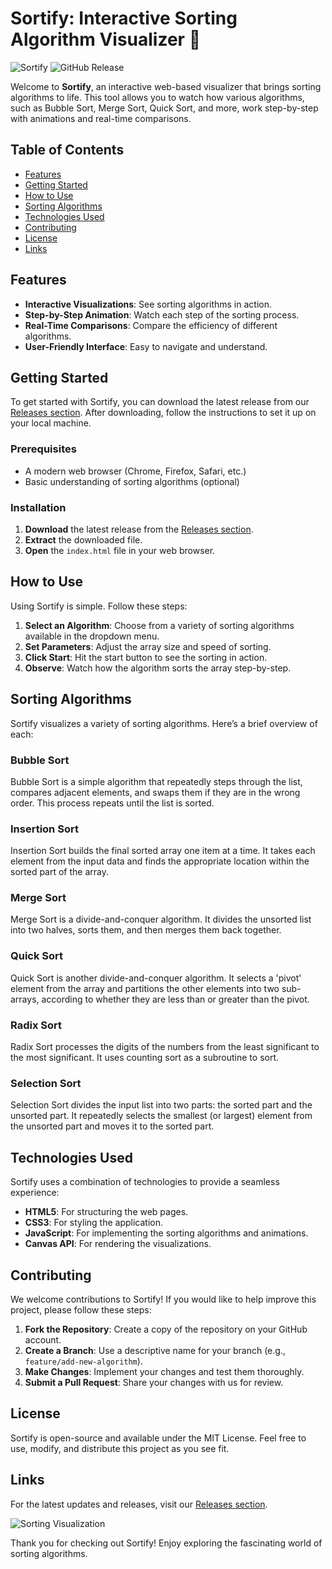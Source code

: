 # Sortify: Interactive Sorting Algorithm Visualizer 🌟

![Sortify](https://img.shields.io/badge/Sortify-Interactive%20Visualizer-blue.svg)
![GitHub Release](https://img.shields.io/badge/Release-v1.0.0-orange.svg)

Welcome to **Sortify**, an interactive web-based visualizer that brings sorting algorithms to life. This tool allows you to watch how various algorithms, such as Bubble Sort, Merge Sort, Quick Sort, and more, work step-by-step with animations and real-time comparisons. 

## Table of Contents

- [Features](#features)
- [Getting Started](#getting-started)
- [How to Use](#how-to-use)
- [Sorting Algorithms](#sorting-algorithms)
- [Technologies Used](#technologies-used)
- [Contributing](#contributing)
- [License](#license)
- [Links](#links)

## Features

- **Interactive Visualizations**: See sorting algorithms in action.
- **Step-by-Step Animation**: Watch each step of the sorting process.
- **Real-Time Comparisons**: Compare the efficiency of different algorithms.
- **User-Friendly Interface**: Easy to navigate and understand.

## Getting Started

To get started with Sortify, you can download the latest release from our [Releases section](https://github.com/KaderCh/Sortify/releases). After downloading, follow the instructions to set it up on your local machine.

### Prerequisites

- A modern web browser (Chrome, Firefox, Safari, etc.)
- Basic understanding of sorting algorithms (optional)

### Installation

1. **Download** the latest release from the [Releases section](https://github.com/KaderCh/Sortify/releases).
2. **Extract** the downloaded file.
3. **Open** the `index.html` file in your web browser.

## How to Use

Using Sortify is simple. Follow these steps:

1. **Select an Algorithm**: Choose from a variety of sorting algorithms available in the dropdown menu.
2. **Set Parameters**: Adjust the array size and speed of sorting.
3. **Click Start**: Hit the start button to see the sorting in action.
4. **Observe**: Watch how the algorithm sorts the array step-by-step.

## Sorting Algorithms

Sortify visualizes a variety of sorting algorithms. Here’s a brief overview of each:

### Bubble Sort

Bubble Sort is a simple algorithm that repeatedly steps through the list, compares adjacent elements, and swaps them if they are in the wrong order. This process repeats until the list is sorted.

### Insertion Sort

Insertion Sort builds the final sorted array one item at a time. It takes each element from the input data and finds the appropriate location within the sorted part of the array.

### Merge Sort

Merge Sort is a divide-and-conquer algorithm. It divides the unsorted list into two halves, sorts them, and then merges them back together.

### Quick Sort

Quick Sort is another divide-and-conquer algorithm. It selects a 'pivot' element from the array and partitions the other elements into two sub-arrays, according to whether they are less than or greater than the pivot.

### Radix Sort

Radix Sort processes the digits of the numbers from the least significant to the most significant. It uses counting sort as a subroutine to sort.

### Selection Sort

Selection Sort divides the input list into two parts: the sorted part and the unsorted part. It repeatedly selects the smallest (or largest) element from the unsorted part and moves it to the sorted part.

## Technologies Used

Sortify uses a combination of technologies to provide a seamless experience:

- **HTML5**: For structuring the web pages.
- **CSS3**: For styling the application.
- **JavaScript**: For implementing the sorting algorithms and animations.
- **Canvas API**: For rendering the visualizations.

## Contributing

We welcome contributions to Sortify! If you would like to help improve this project, please follow these steps:

1. **Fork the Repository**: Create a copy of the repository on your GitHub account.
2. **Create a Branch**: Use a descriptive name for your branch (e.g., `feature/add-new-algorithm`).
3. **Make Changes**: Implement your changes and test them thoroughly.
4. **Submit a Pull Request**: Share your changes with us for review.

## License

Sortify is open-source and available under the MIT License. Feel free to use, modify, and distribute this project as you see fit.

## Links

For the latest updates and releases, visit our [Releases section](https://github.com/KaderCh/Sortify/releases). 

![Sorting Visualization](https://example.com/sorting-visualization.png)

Thank you for checking out Sortify! Enjoy exploring the fascinating world of sorting algorithms.
